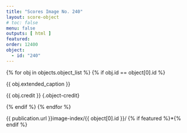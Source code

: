 ```yaml
---
title: "Scores Image No. 240"
layout: score-object
# toc: false
menu: false
outputs: [ html ]
featured: 
order: 12400
object:
  - id: "240"
---
```


{% for obj in objects.object_list %}
{% if obj.id == object[0].id %}

{{ obj.extended_caption }}

{{ obj.credit }} {.object-credit}

{% endif %}
{% endfor %}

<div class="object-credit object-url is-print-only">

{{ publication.url }}image-index/{{ object[0].id }}/ {% if featured %}*{% endif %}

</div>
